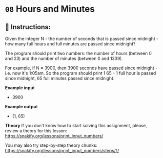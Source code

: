 # `08` Hours and Minutes

## 📝 Instructions:

Given the integer N - the number of seconds that is passed since midnight - how many full hours and full minutes are passed since midnight?

The program should print two numbers: the number of hours (between 0 and 23) and the number of minutes (between 0 and 1339).

For example, if N = 3900, then 3900 seconds have passed since midnight - i.e. now it's 1:05am. So the program should print 1 65 - 1 full hour is passed since midnight, 65 full minutes passed since midnight.


**Example input**
* 3900

**Example output**
* (1, 65)

**Theory**
If you don't know how to start solving this assignment, please, review a theory for this lesson:
https://snakify.org/lessons/print_input_numbers/

You may also try step-by-step theory chunks:
https://snakify.org/lessons/print_input_numbers/steps/1/
